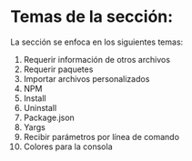 # Temas de la sección:
La sección se enfoca en los siguientes temas:

1. Requerir información de otros archivos 
2. Requerir paquetes 
3. Importar archivos personalizados 
4. NPM 
5. Install 
6. Uninstall 
7. Package.json 
8. Yargs 
9. Recibir parámetros por línea de comando 
10. Colores para la consola